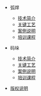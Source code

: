 * 弧焊

  * [技术简介](docs/hh/jsjj.md)
  * [关键工艺](docs/hh/gjgy.md)
  * [案例说明](docs/hh/alsm.md)
  * [培训课程](docs/hh/pxkc.md)

* 码垛

  * [技术简介](docs/md/jsjj.md)
  * [关键工艺](docs/md/gjgy.md)
  * [案例说明](docs/md/alsm.md)
  * [培训课程](docs/md/pxkc.md)

* [版权说明](license.md)
